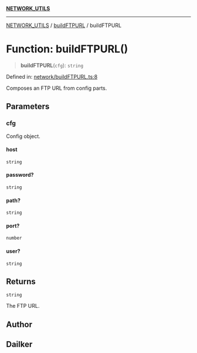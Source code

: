 [**NETWORK_UTILS**](../../README.md)

***

[NETWORK_UTILS](../../README.md) / [buildFTPURL](../README.md) / buildFTPURL

# Function: buildFTPURL()

> **buildFTPURL**(`cfg`): `string`

Defined in: [network/buildFTPURL.ts:8](https://github.com/dailker/everyutil-js/blob/b3e269da55b7d96c15eb37e98c5c4f6b94f05f6f/src/network/buildFTPURL.ts#L8)

Composes an FTP URL from config parts.

## Parameters

### cfg

Config object.

#### host

`string`

#### password?

`string`

#### path?

`string`

#### port?

`number`

#### user?

`string`

## Returns

`string`

The FTP URL.

## Author

## Dailker
